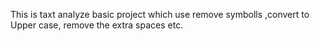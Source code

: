 This is taxt analyze basic project which use remove symbolls ,convert to Upper case, remove the extra spaces etc.
